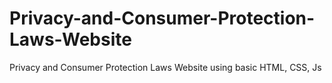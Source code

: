 # Privacy-and-Consumer-Protection-Laws-Website
Privacy and Consumer Protection Laws Website using basic HTML, CSS, Js
